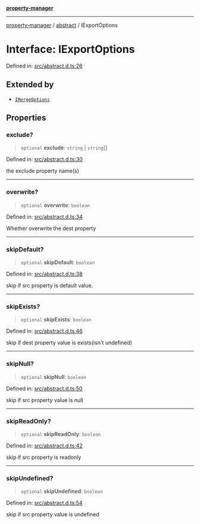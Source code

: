 [**property-manager**](../../README.md)

***

[property-manager](../../modules.md) / [abstract](../README.md) / IExportOptions

# Interface: IExportOptions

Defined in: [src/abstract.d.ts:26](https://github.com/snowyu/property-manager.js/blob/2b37d0c5958df603b1f7a346809647025321a3c0/src/abstract.d.ts#L26)

## Extended by

- [`IMergeOptions`](IMergeOptions.md)

## Properties

### exclude?

> `optional` **exclude**: `string` \| `string`[]

Defined in: [src/abstract.d.ts:30](https://github.com/snowyu/property-manager.js/blob/2b37d0c5958df603b1f7a346809647025321a3c0/src/abstract.d.ts#L30)

the exclude property name(s)

***

### overwrite?

> `optional` **overwrite**: `boolean`

Defined in: [src/abstract.d.ts:34](https://github.com/snowyu/property-manager.js/blob/2b37d0c5958df603b1f7a346809647025321a3c0/src/abstract.d.ts#L34)

Whether overwrite the dest property

***

### skipDefault?

> `optional` **skipDefault**: `boolean`

Defined in: [src/abstract.d.ts:38](https://github.com/snowyu/property-manager.js/blob/2b37d0c5958df603b1f7a346809647025321a3c0/src/abstract.d.ts#L38)

skip if src property is default value.

***

### skipExists?

> `optional` **skipExists**: `boolean`

Defined in: [src/abstract.d.ts:46](https://github.com/snowyu/property-manager.js/blob/2b37d0c5958df603b1f7a346809647025321a3c0/src/abstract.d.ts#L46)

skip if dest property value is exists(isn't undefined)

***

### skipNull?

> `optional` **skipNull**: `boolean`

Defined in: [src/abstract.d.ts:50](https://github.com/snowyu/property-manager.js/blob/2b37d0c5958df603b1f7a346809647025321a3c0/src/abstract.d.ts#L50)

skip if src property value is null

***

### skipReadOnly?

> `optional` **skipReadOnly**: `boolean`

Defined in: [src/abstract.d.ts:42](https://github.com/snowyu/property-manager.js/blob/2b37d0c5958df603b1f7a346809647025321a3c0/src/abstract.d.ts#L42)

skip if src property is readonly

***

### skipUndefined?

> `optional` **skipUndefined**: `boolean`

Defined in: [src/abstract.d.ts:54](https://github.com/snowyu/property-manager.js/blob/2b37d0c5958df603b1f7a346809647025321a3c0/src/abstract.d.ts#L54)

skip if src property value is undefined
